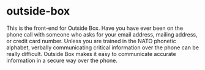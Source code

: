# outside-box
This is the front-end for Outside Box. Have you have ever been on the phone call with someone who asks for your email address, mailing address, or credit card number. Unless you are trained in the NATO phonetic alphabet, verbally communicating critical information over the phone can be really difficult. Outside Box makes it easy to communicate accurate information in a secure way over the phone.
